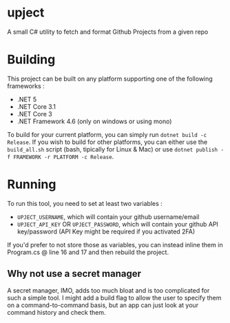 # upject
A small C# utility to fetch and format Github Projects from a given repo

# Building

This project can be built on any platform supporting one of the following frameworks :
- .NET 5
- .NET Core 3.1
- .NET Core 3
- .NET Framework 4.6 (only on windows or using mono)

To build for your current platform, you can simply run `dotnet build -c Release`. If you wish to build for other platforms, you can either use the `build_all.sh` script (bash, tipically for Linux & Mac) or use `dotnet publish -f FRAMEWORK -r PLATFORM -c Release`.

# Running

To run this tool, you need to set at least two variables :
- `UPJECT_USERNAME`, which will contain your github username/email
- `UPJECT_API_KEY` OR `UPJECT_PASSWORD`, which will contain your github API key/password (API Key might be required if you activated 2FA)

If you'd prefer to not store those as variables, you can instead inline them in Program.cs @ line 16 and 17 and then rebuild the project.

## Why not use a secret manager

A secret manager, IMO, adds too much bloat and is too complicated for such a simple tool. I might add a build flag to allow the user to specify them on a command-to-command basis, but an app can just look at your command history and check them.
